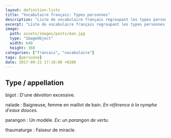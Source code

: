 ```yaml
---
layout: definition-lists
title: "Vocabulaire français: Types personnes"
description: "Liste de vocabulaire français regroupant les types personnes et appellations argotiques."
excerpt: "Liste de vocabulaire français regroupant les types personnes et appellations argotiques."
image:
  path: assets/images/posts/man.jpg
  type: "ImageObject"
  width: 640
  height: 360
categories: ["francais", "vocabulaire"]
tags: [personne]
date: 2017-09-21 17:18:00 +0100
---
```


## Type / appellation

bigot
: D'une dévotion excessive.

naïade
: Baigneuse, femme en maillot de bain.
*En référence à la nymphe d'eaux douces.*

parangon
: Un modèle.
*Ex: un parangon de vertu.*

thaumaturge
: Faiseur de miracle.
